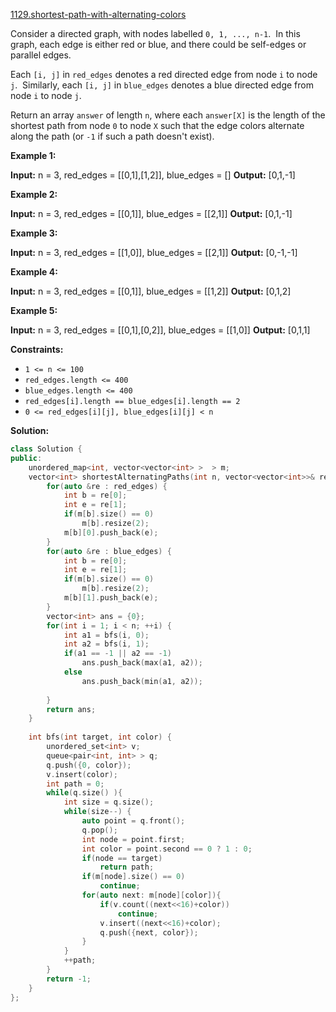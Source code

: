 [1129.shortest-path-with-alternating-colors](https://leetcode.com/problems/shortest-path-with-alternating-colors/)  

Consider a directed graph, with nodes labelled `0, 1, ..., n-1`.  In this graph, each edge is either red or blue, and there could be self-edges or parallel edges.

Each `[i, j]` in `red_edges` denotes a red directed edge from node `i` to node `j`.  Similarly, each `[i, j]` in `blue_edges` denotes a blue directed edge from node `i` to node `j`.

Return an array `answer` of length `n`, where each `answer[X]` is the length of the shortest path from node `0` to node `X` such that the edge colors alternate along the path (or `-1` if such a path doesn't exist).

**Example 1:**

**Input:** n = 3, red\_edges = \[\[0,1\],\[1,2\]\], blue\_edges = \[\]
**Output:** \[0,1,-1\]

**Example 2:**

**Input:** n = 3, red\_edges = \[\[0,1\]\], blue\_edges = \[\[2,1\]\]
**Output:** \[0,1,-1\]

**Example 3:**

**Input:** n = 3, red\_edges = \[\[1,0\]\], blue\_edges = \[\[2,1\]\]
**Output:** \[0,-1,-1\]

**Example 4:**

**Input:** n = 3, red\_edges = \[\[0,1\]\], blue\_edges = \[\[1,2\]\]
**Output:** \[0,1,2\]

**Example 5:**

**Input:** n = 3, red\_edges = \[\[0,1\],\[0,2\]\], blue\_edges = \[\[1,0\]\]
**Output:** \[0,1,1\]

**Constraints:**

*   `1 <= n <= 100`
*   `red_edges.length <= 400`
*   `blue_edges.length <= 400`
*   `red_edges[i].length == blue_edges[i].length == 2`
*   `0 <= red_edges[i][j], blue_edges[i][j] < n`  



**Solution:**  

```cpp
class Solution {
public:
    unordered_map<int, vector<vector<int> >  > m;
    vector<int> shortestAlternatingPaths(int n, vector<vector<int>>& red_edges, vector<vector<int>>& blue_edges) {
        for(auto &re : red_edges) {
            int b = re[0];
            int e = re[1];
            if(m[b].size() == 0)
                m[b].resize(2);
            m[b][0].push_back(e);
        }
        for(auto &re : blue_edges) {
            int b = re[0];
            int e = re[1];
            if(m[b].size() == 0)
                m[b].resize(2);
            m[b][1].push_back(e);
        }
        vector<int> ans = {0};
        for(int i = 1; i < n; ++i) {
            int a1 = bfs(i, 0);
            int a2 = bfs(i, 1);
            if(a1 == -1 || a2 == -1)
                ans.push_back(max(a1, a2));
            else
                ans.push_back(min(a1, a2));
            
        }
        return ans;
    }
    
    int bfs(int target, int color) {
        unordered_set<int> v;
        queue<pair<int, int> > q;
        q.push({0, color});
        v.insert(color);
        int path = 0;
        while(q.size() ){
            int size = q.size();
            while(size--) {
                auto point = q.front();
                q.pop();
                int node = point.first;
                int color = point.second == 0 ? 1 : 0;
                if(node == target)
                    return path;
                if(m[node].size() == 0)
                    continue;
                for(auto next: m[node][color]){
                    if(v.count((next<<16)+color))
                        continue;
                    v.insert((next<<16)+color);
                    q.push({next, color});
                }
            }
            ++path;
        }
        return -1;
    }
};
```
      